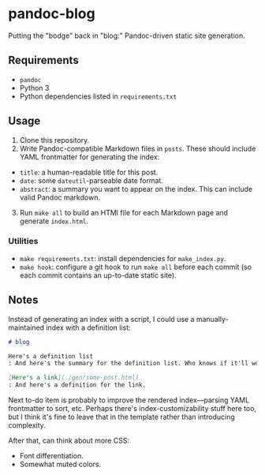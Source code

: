 # pandoc-blog

Putting the "bodge" back in "blog:" Pandoc-driven static site generation.

## Requirements

+ `pandoc`
+ Python 3
+ Python dependencies listed in `requirements.txt`

## Usage

1. Clone this repository.
2. Write Pandoc-compatible Markdown files in `posts`. These should include YAML frontmatter for generating the index:
  + `title`: a human-readable title for this post.
  + `date`: some `dateutil`-parseable date format.
  + `abstract`: a summary you want to appear on the index. This can include valid Pandoc markdown.
3. Run `make all` to build an HTMl file for each Markdown page and generate `index.html`.

### Utilities

+ `make requirements.txt`: install dependencies for `make_index.py`.
+ `make hook`: configure a git hook to run `make all` before each commit (so each commit contains an up-to-date static site).

## Notes

Instead of generating an index with a script, I could use a manually-maintained index with a definition list:

```markdown
# blog

Here's a definition list
: And here's the summary for the definition list. Who knows if it'll work?

[Here's a link](./gen/some-post.html)
: And here's a definition for the link.
```

Next to-do item is probably to improve the rendered index––parsing YAML frontmatter to sort, etc. Perhaps there's index-customizability stuff here too, but I think it's fine to leave that in the template rather than introducing complexity.

After that, can think about more CSS:

+ Font differentiation.
+ Somewhat muted colors.
